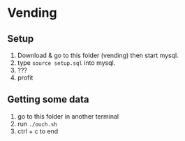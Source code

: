 # Vending

## Setup
1. Download & go to this folder (vending) then start mysql.
2. type `source setup.sql` into mysql.
3. ???
4. profit

## Getting some data
1. go to this folder in another terminal
2. run `./ouch.sh`
3. ctrl + c to end

